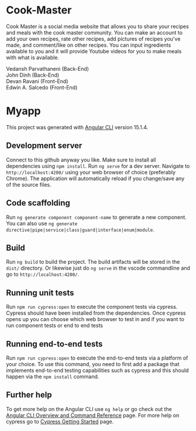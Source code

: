# Cook-Master

Cook Master is a social media website that allows you to share your recipes and meals with the cook master community. You can make an account to add your own recipes, rate other recipes, add pictures of recipes you've made, and comment/like on other recipes. You can input ingredients available to you and it will provide Youtube videos for you to make meals with what is available.

Vedansh Parvathaneni (Back-End)  
John Dinh (Back-End)  
Devan Ravani (Front-End)  
Edwin A. Salcedo (Front-End)
 
# Myapp

This project was generated with [Angular CLI](https://github.com/angular/angular-cli) version 15.1.4.

## Development server

Connect to this github anyway you like. Make sure to install all dependencies using `npm install`.
Run `ng serve` for a dev server. Navigate to `http://localhost:4200/` using your web browser of choice (preferably Chrome). The application will automatically reload if you change/save any of the source files.

## Code scaffolding

Run `ng generate component component-name` to generate a new component. You can also use `ng generate directive|pipe|service|class|guard|interface|enum|module`.

## Build

Run `ng build` to build the project. The build artifacts will be stored in the `dist/` directory. Or likewise just do `ng serve` in the vscode commandline and go to `http://localhost:4200/`. 

## Running unit tests

Run `npm run cypress:open` to execute the component tests via cypress. Cypress should have been installed from the dependencies.
Once cypress opens up you can choose which web browser to test in and if you want to run component tests or end to end tests

## Running end-to-end tests

Run `npm run cypress:open` to execute the end-to-end tests via a platform of your choice. To use this command, you need to first add a package that implements end-to-end testing capabilities such as cypress and this should happen via the `npm install` command.

## Further help

To get more help on the Angular CLI use `ng help` or go check out the [Angular CLI Overview and Command Reference](https://angular.io/cli) page.
For more help on cypress go to [Cypress Getting Started](https://docs.cypress.io/guides/getting-started/opening-the-app) page.
